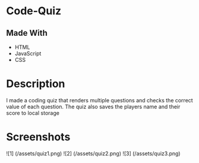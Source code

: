 # Code-Quiz

## Made With
  * HTML
  * JavaScript
  * CSS

# Description
I made a coding quiz that renders multiple questions and checks the correct value of each question. The quiz also saves the players name and their score to local storage

# Screenshots

![1] (/assets/quiz1.png)
![2] (/assets/quiz2.png)
![3] (/assets/quiz3.png)
